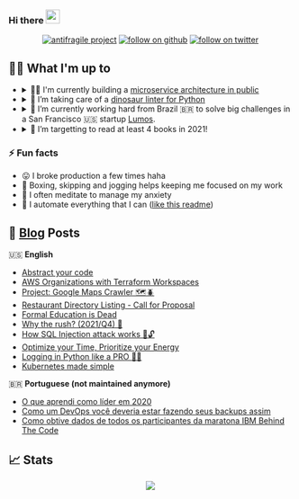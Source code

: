 ### Hi there <img src="https://media.giphy.com/media/hvRJCLFzcasrR4ia7z/giphy.gif" width="25px">

<p align="center">
<a href="https://guicommits.com/antifragile-dev-1-restaurant-directory-listing-proposal/"><img alt="antifragile project" src="https://img.shields.io/badge/%F0%9F%A7%91%E2%80%8D%F0%9F%92%BB-antifragile--dev-green"></a>
<a href="#"><img alt="follow on github" src="https://img.shields.io/github/followers/guilatrova?style=social"/></a>
<a href="https://twitter.com/intent/user?screen_name=guilatrova"><img alt="follow on twitter" src="https://img.shields.io/twitter/follow/guilatrova?style=social"/></a>
</p>

## 🧑‍💻 What I'm up to

- <details>
  <summary>
   👷‍♂️ I'm currently building a <a href="https://guicommits.com/series/antifragile-dev/">microservice architecture in public</a>
  </summary>

   <p align="center">
      <a href="https://twitter.com/hashtag/antifragiledev"><img alt="Twitter URL" src="https://img.shields.io/twitter/url?label=%23antifragiledev&url=https%3A%2F%2Ftwitter.com%2Fhashtag%2Fantifragiledev"></a>
      <br/>
      <a href="https://github.com/guilatrova/gmaps-crawler"><img src="https://github-readme-stats.vercel.app/api/pin/?username=guilatrova&repo=gmaps-crawler" /></a>
      <a href="https://github.com/guilatrova/restaurant-directory-listing-infra"><img src="https://github-readme-stats.vercel.app/api/pin/?username=guilatrova&repo=restaurant-directory-listing-infra" /></a>
   </p>

  </details>

- <details>
  <summary>
  🦖 I’m taking care of a <a href="https://guicommits.com/project-tryceratops/">dinosaur linter for Python</a>
  </summary>

   <br />
   <p align="center">
      <a href="https://github.com/guilatrova/tryceratops"><img src="https://github-readme-stats.vercel.app/api/pin/?username=guilatrova&repo=tryceratops" /></a>
   </p>

  </details>

- <details>
   <summary>🎯 I’m currently working hard from Brazil 🇧🇷 to solve big challenges in a San Francisco 🇺🇸 startup <a href="https://lumosidentity.com/">Lumos</a>.   </summary>

   <h2>🎊 We're hiring</h2>

   🚀 **Do you want to make the difference in an early stage startup working from anywhere?**

   📨 Send an email to `gui AT lumosidentity.com` and let's chat.

  </details>

- <details>
  <summary>🌱 I’m targetting to read at least 4 books in 2021!</summary>

   - [x] The Lean Startup
   - [x] Show your work
   - [x] Atomic Habits
   - [ ] Antifragile ⏸
   - [ ] What Has Government Done to Our Money? 👈
   </details>

### ⚡ Fun facts

- 😛 I broke production a few times haha
- 🥊 Boxing, skipping and jogging helps keeping me focused on my work
- 🧘 I often meditate to manage my anxiety
- 🤖 I automate everything that I can ([like this readme](https://github.com/guilatrova/guilatrova))


## 📝 [Blog](https://guicommits.com) Posts

🇺🇸 **English**
<!-- PERSONAL_BLOG:START -->
- [Abstract your code](https://guicommits.com/abstract-your-code/)
- [AWS Organizations with Terraform Workspaces](https://guicommits.com/why-use-aws-organizations-with-terraform/)
- [Project: Google Maps Crawler 🗺🪲](https://guicommits.com/selenium-example-with-python-gmaps/)
- [Restaurant Directory Listing - Call for Proposal](https://guicommits.com/antifragile-dev-1-restaurant-directory-listing-proposal/)
- [Formal Education is Dead](https://guicommits.com/formal-education-is-dead/)
- [Why the rush? &lpar;2021/Q4&rpar; 🎢](https://guicommits.com/why-the-rush-2021-q4/)
- [How SQL Injection attack works 💉🔓](https://guicommits.com/how-sql-injection-attack-works-with-examples/)
- [Optimize your Time, Prioritize your Energy](https://guicommits.com/optimize-your-time-prioritize-your-energy/)
- [Logging in Python like a PRO 🐍🌴](https://guicommits.com/how-to-log-in-python-like-a-pro/)
- [Kubernetes made simple](https://guicommits.com/kubernetes-tutorial-for-dummies/)
<!-- PERSONAL_BLOG:END -->

🇧🇷 **Portuguese (not maintained anymore)**
<!-- MEDIUM-BR:START -->
- [O que aprendi como líder em 2020](https://guilatrova.medium.com/o-que-aprendi-como-l%C3%ADder-em-2020-39b125f7176b?source=rss-d7e46d8b9f7b------2)
- [Como um DevOps você deveria estar fazendo seus backups assim](https://guilatrova.medium.com/como-um-devops-voc%C3%AA-deveria-estar-fazendo-seus-backups-assim-517ad7c1b3c6?source=rss-d7e46d8b9f7b------2)
- [Como obtive dados de todos os participantes da maratona IBM Behind The Code](https://guilatrova.medium.com/como-obtive-dados-de-todos-os-participantes-da-maratona-ibm-behind-the-code-fd2038f5a187?source=rss-d7e46d8b9f7b------2)
<!-- MEDIUM-BR:END -->

## 📈 Stats

<p align="center">

<img src="https://github-readme-stats.vercel.app/api?username=guilatrova&show_icons=true&theme=merko" />

</p>
